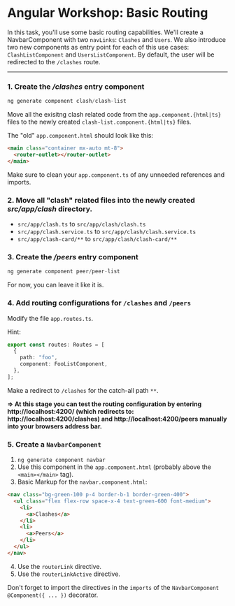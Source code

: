 # Angular Workshop: Basic Routing

In this task, you'll use some basic routing capabilities. We'll create a NavbarComponent with two `navLinks`: `Clashes` and `Users`.
We also introduce two new components as entry point for each of this use cases: `ClashListComponent` and `UsersListComponent`. By default, the user will be redirected to the `/clashes` route.

---

### **1. Create the _/clashes_ entry component**

```ts
ng generate component clash/clash-list
```

Move all the exisitng clash related code from the `app.component.{html|ts}` files to the newly created `clash-list.component.{html|ts}` files.

The "old" `app.component.html` should look like this:

```html
<main class="container mx-auto mt-8">
  <router-outlet></router-outlet>
</main>
```

Make sure to clean your `app.component.ts` of any unneeded references and imports.

### **2. Move all "clash" related files into the newly created _src/app/clash_ directory.**

- `src/app/clash.ts` to `src/app/clash/clash.ts`
- `src/app/clash.service.ts` to `src/app/clash/clash.service.ts`
- `src/app/clash-card/**` to `src/app/clash/clash-card/**`

### **3. Create the _/peers_ entry component**

```ts
ng generate component peer/peer-list
```

For now, you can leave it like it is.

### **4. Add routing configurations for `/clashes` and `/peers`**

Modify the file `app.routes.ts`.

Hint:

```ts
export const routes: Routes = [
  {
    path: "foo",
    component: FooListComponent,
  },
];
```

Make a redirect to `/clashes` for the catch-all path `**`.

**⇒ At this stage you can test the routing configuration by entering http://localhost:4200/ (which redirects to: http://localhost:4200/clashes) and http://localhost:4200/peers manually into your browsers address bar.**

### **5. Create a `NavbarComponent`**

1. `ng generate component navbar`
2. Use this component in the `app.component.html` (probably above the `<main></main>` tag).
3. Basic Markup for the `navbar.component.html`:

```html
<nav class="bg-green-100 p-4 border-b-1 border-green-400">
  <ul class="flex flex-row space-x-4 text-green-600 font-medium">
    <li>
      <a>Clashes</a>
    </li>
    <li>
      <a>Peers</a>
    </li>
  </ul>
</nav>
```

4. Use the `routerLink` directive.
5. Use the `routerLinkActive` directive.

Don't forget to import the directives in the `imports` of the `NavbarComponent` `@Component({ ... })` decorator.

